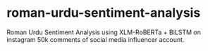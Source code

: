 # roman-urdu-sentiment-analysis
Roman Urdu Sentiment Analysis using XLM-RoBERTa + BiLSTM on instagram 50k comments of social media  influencer account.
